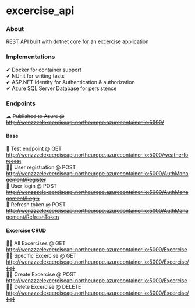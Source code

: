 # excercise_api
### About
REST API built with dotnet core for an excercise application
### Implementations
✔ Docker for container support </br>
✔ NUnit for writing tests </br>
✔ ASP.NET Identity for Authentication & authorization </br>
✔ Azure SQL Server Database for persistence </br>


### Endpoints
☁ <s>Published to Azure @ http://wenzzzelexcerciseapi.northeurope.azurecontainer.io:5000/</s> </br>
#### Base
🧪 Test endpoint @ GET <s> http://wenzzzelexcerciseapi.northeurope.azurecontainer.io:5000/weatherforecast </s> </br>
🙍‍♂️ User registration @ POST <s> http://wenzzzelexcerciseapi.northeurope.azurecontainer.io:5000/AuthManagement/Register </s> </br>
🔑 User login @ POST <s> http://wenzzzelexcerciseapi.northeurope.azurecontainer.io:5000/AuthManagement/Login </s> </br>
🔁 Refresh token @ POST <s> http://wenzzzelexcerciseapi.northeurope.azurecontainer.io:5000/AuthManagement/RefreshToken </s> </br>
#### Excercise CRUD
🏃‍♂️ All Excercises @ GET <s> http://wenzzzelexcerciseapi.northeurope.azurecontainer.io:5000/Excercise </s> </br>
🏃‍♂️ Specific Excercise @ GET <s> http://wenzzzelexcerciseapi.northeurope.azurecontainer.io:5000/Excercise/{id} </s> </br>
🏃‍♂️ Create Excercise @ POST <s> http://wenzzzelexcerciseapi.northeurope.azurecontainer.io:5000/Excercise </s> </br>
🏃‍♂️ Delete Excercise @ DELETE <s> http://wenzzzelexcerciseapi.northeurope.azurecontainer.io:5000/Excercise/{id} </s> </br>
